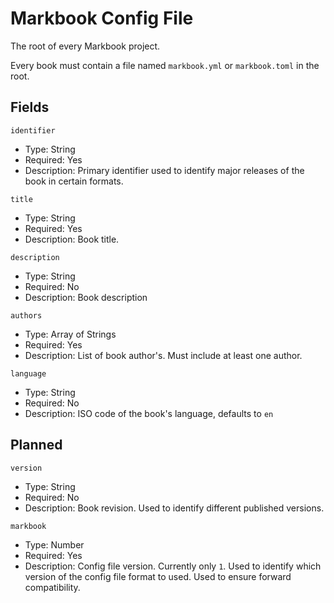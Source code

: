 # Markbook Config File

The root of every Markbook project.

Every book must contain a file named `markbook.yml` or `markbook.toml` in the root.

## Fields

`identifier`
* Type: String
* Required: Yes
* Description: Primary identifier used to identify major releases of the book in certain formats.

`title`
* Type: String
* Required: Yes
* Description: Book title.

`description`
* Type: String
* Required: No
* Description: Book description

`authors`
* Type: Array of Strings
* Required: Yes
* Description: List of book author's. Must include at least one author.

`language`
* Type: String
* Required: No
* Description: ISO code of the book's language, defaults to `en`

## Planned

`version`
* Type: String
* Required: No
* Description: Book revision. Used to identify different published versions.

`markbook`
* Type: Number
* Required: Yes
* Description: Config file version. Currently only `1`. Used to identify which version of the config file format to used. Used to ensure forward compatibility.

